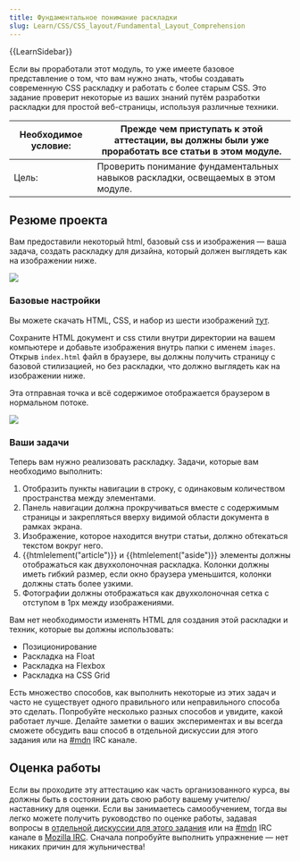 ```yaml
---
title: Фундаментальное понимание раскладки
slug: Learn/CSS/CSS_layout/Fundamental_Layout_Comprehension
---
```


{{LearnSidebar}}

Если вы проработали этот модуль, то уже имеете базовое представление о том, что вам нужно знать, чтобы создавать современную CSS раскладку и работать с более старым CSS. Это задание проверит некоторые из ваших знаний путём разработки раскладки для простой веб-страницы, используя различные техники.

| Необходимое условие: | Прежде чем приступать к этой аттестации, вы должны были уже проработать все статьи в этом модуле. |
| -------------------- | ------------------------------------------------------------------------------------------------- |
| Цель:                | Проверить понимание фундаментальных навыков раскладки, освещаемых в этом модуле.                  |

## Резюме проекта

Вам предоставили некоторый html, базовый css и изображения — ваша задача, создать раскладку для дизайна, который должен выглядеть как на изображении ниже.

![](layout-task-complete.png)

### Базовые настройки

Вы можете скачать HTML, CSS, и набор из шести изображений [тут](https://github.com/mdn/learning-area/tree/master/css/css-layout/fundamental-layout-comprehension).

Сохраните HTML документ и css стили внутри директории на вашем компьютере и добавьте изображения внутрь папки с именем `images`. Открыв `index.html` файл в браузере, вы должны получить страницу с базовой стилизацией, но без раскладки, что должно выглядеть как на изображении ниже.

Эта отправная точка и всё содержимое отображается браузером в нормальном потоке.

![](layout-task-start.png)

### Ваши задачи

Теперь вам нужно реализовать раскладку. Задачи, которые вам необходимо выполнить:

1. Отобразить пункты навигации в строку, с одинаковым количеством пространства между элементами.
2. Панель навигации должна прокручиваться вместе с содержимым страницы и закрепляться вверху видимой области документа в рамках экрана.
3. Изображение, которое находится внутри статьи, должно обтекаться текстом вокруг него.
4. {{htmlelement("article")}} и {{htmlelement("aside")}} элементы должны отображаться как двухколоночная раскладка. Колонки должны иметь гибкий размер, если окно браузера уменьшится, колонки должны стать более узкими.
5. Фотографии должны отображаться как двухколоночная сетка с отступом в 1px между изображениями.

Вам нет необходимости изменять HTML для создания этой раскладки и техник, которые вы должны использовать:

- Позиционирование
- Раскладка на Float
- Раскладка на Flexbox
- Раскладка на CSS Grid

Есть множество способов, как выполнить некоторые из этих задач и часто не существует одного правильного или неправильного способа это сделать. Попробуйте несколько разных способов и увидите, какой работает лучше. Делайте заметки о ваших экспериментах и вы всегда сможете обсудить ваш способ в отдельной дискуссии для этого задания или на [#mdn](irc://irc.mozilla.org/mdn) IRC канале.

## Оценка работы

Если вы проходите эту аттестацию как часть организованного курса, вы должны быть в состоянии дать свою работу вашему учителю/наставнику для оценки. Если вы занимаетесь самообучением, тогда вы легко можете получить руководство по оценке работы, задавая вопросы в [отдельной дискуссии для этого задания](https://discourse.mozilla.org/t/fundamental-layout-comprehension-assessment/29982) или на [#mdn](irc://irc.mozilla.org/mdn) IRC канале в [Mozilla IRC](https://wiki.mozilla.org/IRC). Сначала попробуйте выполнить упражнение — нет никаких причин для жульничества!
